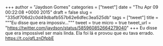 
+++
author = "Jaydson Gomes"
categories = ["tweet"]
date = "Thu Apr 09 00:22:08 +0000 2015"
draft = false
slug = "335df706d2c0d49dbafb557b62e6dfec3ea525db"
tags = ["tweet"]
title = """Eu disse que era impossiv..."""
tweet = true
micro = true
tweet_url = "https://twitter.com/jaydson/status/585960852664279040"
+++
Eu disse que era impossivel ser mais linda. Ela foi lá e provou que eu tava errado. https://t.co/qfLznDfpbE

